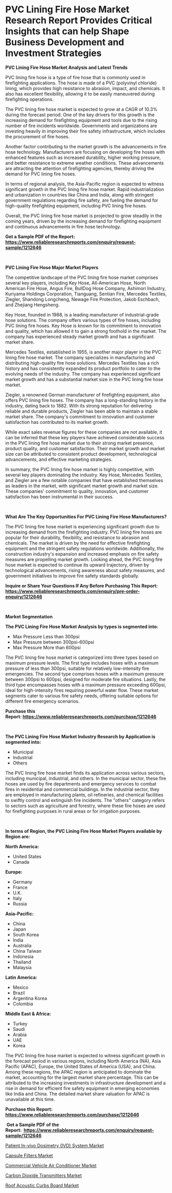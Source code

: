 <p><h1>PVC Lining Fire Hose Market Research Report Provides Critical Insights that can help Shape Business Development and Investment Strategies</h1></p><p><strong>PVC Lining Fire Hose Market Analysis and Latest Trends</strong></p>
<p><p>PVC lining fire hose is a type of fire hose that is commonly used in firefighting applications. The hose is made of a PVC (polyvinyl chloride) lining, which provides high resistance to abrasion, impact, and chemicals. It also has excellent flexibility, allowing it to be easily maneuvered during firefighting operations.</p><p>The PVC lining fire hose market is expected to grow at a CAGR of 10.3% during the forecast period. One of the key drivers for this growth is the increasing demand for firefighting equipment and tools due to the rising number of fire incidents worldwide. Governments and organizations are investing heavily in improving their fire safety infrastructure, which includes the procurement of fire hoses.</p><p>Another factor contributing to the market growth is the advancements in fire hose technology. Manufacturers are focusing on developing fire hoses with enhanced features such as increased durability, higher working pressure, and better resistance to extreme weather conditions. These advancements are attracting the attention of firefighting agencies, thereby driving the demand for PVC lining fire hoses.</p><p>In terms of regional analysis, the Asia-Pacific region is expected to witness significant growth in the PVC lining fire hose market. Rapid industrialization and urbanization in countries like China and India, along with stringent government regulations regarding fire safety, are fueling the demand for high-quality firefighting equipment, including PVC lining fire hoses.</p><p>Overall, the PVC lining fire hose market is projected to grow steadily in the coming years, driven by the increasing demand for firefighting equipment and continuous advancements in fire hose technology.</p></p>
<p><strong>Get a Sample PDF of the Report:&nbsp; <a href="https://www.reliableresearchreports.com/enquiry/request-sample/1212646">https://www.reliableresearchreports.com/enquiry/request-sample/1212646</a></strong></p>
<p>&nbsp;</p>
<p><strong>PVC Lining Fire Hose Major Market Players</strong></p>
<p><p>The competitive landscape of the PVC lining fire hose market comprises several key players, including Key Hose, All-American Hose, North American Fire Hose, Angus Fire, BullDog Hose Company, Ashimori Industry, Kuriyama Holdings Corporation, Tianguang, Sentian Fire, Mercedes Textiles, Ziegler, Shandong Longcheng, Newage Fire Protection, Jakob Eschbach, and Zhejiang Hengsheng.</p><p>Key Hose, founded in 1988, is a leading manufacturer of industrial-grade hose solutions. The company offers various types of fire hoses, including PVC lining fire hoses. Key Hose is known for its commitment to innovation and quality, which has allowed it to gain a strong foothold in the market. The company has experienced steady market growth and has a significant market share.</p><p>Mercedes Textiles, established in 1955, is another major player in the PVC lining fire hose market. The company specializes in manufacturing and distributing high-quality fire hose solutions. Mercedes Textiles has a rich history and has consistently expanded its product portfolio to cater to the evolving needs of the industry. The company has experienced significant market growth and has a substantial market size in the PVC lining fire hose market.</p><p>Ziegler, a renowned German manufacturer of firefighting equipment, also offers PVC lining fire hoses. The company has a long-standing history in the industry, dating back to 1882. With its strong reputation for delivering reliable and durable products, Ziegler has been able to maintain a stable market share. The company's commitment to innovation and customer satisfaction has contributed to its market growth.</p><p>While exact sales revenue figures for these companies are not available, it can be inferred that these key players have achieved considerable success in the PVC lining fire hose market due to their strong market presence, product quality, and customer satisfaction. Their market growth and market size can be attributed to consistent product development, technological advancements, and effective marketing strategies.</p><p>In summary, the PVC lining fire hose market is highly competitive, with several key players dominating the industry. Key Hose, Mercedes Textiles, and Ziegler are a few notable companies that have established themselves as leaders in the market, with significant market growth and market size. These companies' commitment to quality, innovation, and customer satisfaction has been instrumental in their success.</p></p>
<p>&nbsp;</p>
<p><strong>What Are The Key Opportunities For PVC Lining Fire Hose Manufacturers?</strong></p>
<p><p>The PVC lining fire hose market is experiencing significant growth due to increasing demand from the firefighting industry. PVC lining fire hoses are popular for their durability, flexibility, and resistance to abrasion and chemicals. The market is driven by the need for effective firefighting equipment and the stringent safety regulations worldwide. Additionally, the construction industry's expansion and increased emphasis on fire safety measures are propelling market growth. Looking ahead, the PVC lining fire hose market is expected to continue its upward trajectory, driven by technological advancements, rising awareness about safety measures, and government initiatives to improve fire safety standards globally.</p></p>
<p><strong>Inquire or Share Your Questions If Any Before Purchasing This Report: <a href="https://www.reliableresearchreports.com/enquiry/pre-order-enquiry/1212646">https://www.reliableresearchreports.com/enquiry/pre-order-enquiry/1212646</a></strong></p>
<p>&nbsp;</p>
<p><strong>Market Segmentation</strong></p>
<p><strong>The PVC Lining Fire Hose Market Analysis by types is segmented into:</strong></p>
<p><ul><li>Max Pressure Less than 300psi</li><li>Max Pressure between 300psi-600psi</li><li>Max Pressure More than 600psi</li></ul></p>
<p><p>The PVC lining fire hose market is categorized into three types based on maximum pressure levels. The first type includes hoses with a maximum pressure of less than 300psi, suitable for relatively low-intensity fire emergencies. The second type comprises hoses with a maximum pressure between 300psi to 600psi, designed for moderate fire situations. Lastly, the third type encompasses hoses with a maximum pressure exceeding 600psi, ideal for high-intensity fires requiring powerful water flow. These market segments cater to various fire safety needs, offering suitable options for different fire emergency scenarios.</p></p>
<p><strong>Purchase this Report:&nbsp;<a href="https://www.reliableresearchreports.com/purchase/1212646">https://www.reliableresearchreports.com/purchase/1212646</a></strong></p>
<p>&nbsp;</p>
<p><strong>The PVC Lining Fire Hose Market Industry Research by Application is segmented into:</strong></p>
<p><ul><li>Municipal</li><li>Industrial</li><li>Others</li></ul></p>
<p><p>The PVC lining fire hose market finds its application across various sectors, including municipal, industrial, and others. In the municipal sector, these fire hoses are used by fire departments and emergency services to combat fires in residential and commercial buildings. In the industrial sector, they are employed in manufacturing plants, oil refineries, and chemical facilities to swiftly control and extinguish fire incidents. The "others" category refers to sectors such as agriculture and forestry, where these fire hoses are used for firefighting purposes in rural areas or for irrigation purposes.</p></p>
<p>&nbsp;</p>
<p><strong>In terms of Region, the PVC Lining Fire Hose Market Players available by Region are:</strong></p>
<p>
    <p> <strong> North America: </strong>
        <ul>
            <li>United States</li>
            <li>Canada</li>
        </ul>
        </p> 
    <p> <strong> Europe: </strong>
        <ul>
            <li>Germany</li>
            <li>France</li>
            <li>U.K.</li>
            <li>Italy</li>
            <li>Russia</li>
        </ul>
        </p> 
    <p> <strong> Asia-Pacific: </strong>
        <ul>
            <li>China</li>
            <li>Japan</li>
            <li>South Korea</li>
            <li>India</li>
            <li>Australia</li>
            <li>China Taiwan</li>
            <li>Indonesia</li>
            <li>Thailand</li>
            <li>Malaysia</li>
        </ul>
        </p> 
    <p> <strong> Latin America: </strong>
        <ul>
            <li>Mexico</li>
            <li>Brazil</li>
            <li>Argentina Korea</li>
            <li>Colombia</li>
        </ul>
        </p> 
    <p> <strong> Middle East & Africa: </strong>
        <ul>
            <li>Turkey</li>
            <li>Saudi</li>
            <li>Arabia</li>
            <li>UAE</li>
            <li>Korea</li>
        </ul>
    </p>
    </p>
<p><p>The PVC lining fire hose market is expected to witness significant growth in the forecast period in various regions, including North America (NA), Asia Pacific (APAC), Europe, the United States of America (USA), and China. Among these regions, the APAC region is anticipated to dominate the market, accounting for the largest market share percentage. This can be attributed to the increasing investments in infrastructure development and a rise in demand for efficient fire safety equipment in emerging economies like India and China. The detailed market share valuation for APAC is unavailable at this time.</p></p>
<p><strong>Purchase this Report: <a href="https://www.reliableresearchreports.com/purchase/1212646">https://www.reliableresearchreports.com/purchase/1212646</a></strong></p>
<p>&nbsp;<strong>Get a Sample PDF of the Report:&nbsp;&nbsp;<a href="https://www.reliableresearchreports.com/enquiry/request-sample/1212646">https://www.reliableresearchreports.com/enquiry/request-sample/1212646</a></strong></p>
<p><strong></strong></p>
<p><p><a href="https://github.com/rahu1501/Market-Research-Report-List-1/blob/main/patient-in-vivo-dosimetry-ivd-system-market.md">Patient In-vivo Dosimetry (IVD) System Market</a></p><p><a href="https://medium.com/@kelsitorphy644/capsule-filters-market-size-growth-forecast-2023-2030-66e2748ee6e6">Capsule Filters Market</a></p><p><a href="https://www.linkedin.com/pulse/commercial-vehicle-air-conditioner-market-insights-players-forecast/">Commercial Vehicle Air Conditioner Market</a></p><p><a href="https://medium.com/@tanaysamar7412/carbon-dioxide-transmitters-market-size-growth-forecast-2023-2030-7fbb537f6221">Carbon Dioxide Transmitters Market</a></p><p><a href="https://github.com/rahu1502/Market-Research-Report-List-1/blob/main/roof-acoustic-curbs-board-market.md">Roof Acoustic Curbs Board Market</a></p></p>